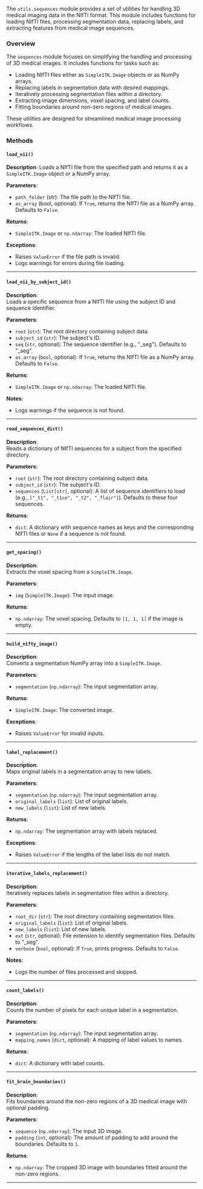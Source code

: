[//]: # (::: src.utils.sequences)

The `utils.sequences` module provides a set of utilities for handling 3D medical imaging data in the NIfTI format. This module includes functions for loading NIfTI files, processing segmentation data, replacing labels, and extracting features from medical image sequences.

### Overview

The `sequences` module focuses on simplifying the handling and processing of 3D medical images. It includes functions for tasks such as:

- Loading NIfTI files either as `SimpleITK.Image` objects or as NumPy arrays.
- Replacing labels in segmentation data with desired mappings.
- Iteratively processing segmentation files within a directory.
- Extracting image dimensions, voxel spacing, and label counts.
- Fitting boundaries around non-zero regions of medical images.

These utilities are designed for streamlined medical image processing workflows.

### Methods

#### `load_nii()`

**Description**: Loads a NIfTI file from the specified path and returns it as a `SimpleITK.Image` object or a NumPy array.

**Parameters**:

- `path_folder` (str): The file path to the NIfTI file.
- `as_array` (bool, optional): If `True`, returns the NIfTI file as a NumPy array. Defaults to `False`.

**Returns**:
- `SimpleITK.Image` or `np.ndarray`: The loaded NIfTI file.

**Exceptions**:
- Raises `ValueError` if the file path is invalid.
- Logs warnings for errors during file loading.

----------------------------  

#### `load_nii_by_subject_id()`

**Description**:  
Loads a specific sequence from a NIfTI file using the subject ID and sequence identifier.

**Parameters**:
- `root` (`str`): The root directory containing subject data.
- `subject_id` (`str`): The subject's ID.
- `seq` (`str`, optional): The sequence identifier (e.g., "_seg"). Defaults to "_seg".
- `as_array` (`bool`, optional): If `True`, returns the NIfTI file as a NumPy array. Defaults to `False`.

**Returns**:
- `SimpleITK.Image` or `np.ndarray`: The loaded NIfTI file.

**Notes**:
- Logs warnings if the sequence is not found.

----------------------------  

#### `read_sequences_dict()`

**Description**:  
Reads a dictionary of NIfTI sequences for a subject from the specified directory.

**Parameters**:
- `root` (`str`): The root directory containing subject data.
- `subject_id` (`str`): The subject's ID.
- `sequences` (`List[str]`, optional): A list of sequence identifiers to load (e.g., `["_t1", "_t1ce", "_t2", "_flair"]`). Defaults to these four sequences.

**Returns**:
- `dict`: A dictionary with sequence names as keys and the corresponding NIfTI files or `None` if a sequence is not found.

----------------------------  

#### `get_spacing()`

**Description**:  
Extracts the voxel spacing from a `SimpleITK.Image`.

**Parameters**:
- `img` (`SimpleITK.Image`): The input image.

**Returns**:
- `np.ndarray`: The voxel spacing. Defaults to `[1, 1, 1]` if the image is empty.

----------------------------  

#### `build_nifty_image()`

**Description**:  
Converts a segmentation NumPy array into a `SimpleITK.Image`.

**Parameters**:
- `segmentation` (`np.ndarray`): The input segmentation array.

**Returns**:
- `SimpleITK.Image`: The converted image.

**Exceptions**:
- Raises `ValueError` for invalid inputs.

----------------------------  

#### `label_replacement()`

**Description**:  
Maps original labels in a segmentation array to new labels.

**Parameters**:
- `segmentation` (`np.ndarray`): The input segmentation array.
- `original_labels` (`list`): List of original labels.
- `new_labels` (`list`): List of new labels.

**Returns**:
- `np.ndarray`: The segmentation array with labels replaced.

**Exceptions**:
- Raises `ValueError` if the lengths of the label lists do not match.

----------------------------  

#### `iterative_labels_replacement()`

**Description**:  
Iteratively replaces labels in segmentation files within a directory.

**Parameters**:
- `root_dir` (`str`): The root directory containing segmentation files.
- `original_labels` (`list`): List of original labels.
- `new_labels` (`list`): List of new labels.
- `ext` (`str`, optional): File extension to identify segmentation files. Defaults to "_seg".
- `verbose` (`bool`, optional): If `True`, prints progress. Defaults to `False`.

**Notes**:
- Logs the number of files processed and skipped.

----------------------------  

#### `count_labels()`

**Description**:  
Counts the number of pixels for each unique label in a segmentation.

**Parameters**:
- `segmentation` (`np.ndarray`): The input segmentation array.
- `mapping_names` (`dict`, optional): A mapping of label values to names.

**Returns**:
- `dict`: A dictionary with label counts.

----------------------------  

#### `fit_brain_boundaries()`

**Description**:  
Fits boundaries around the non-zero regions of a 3D medical image with optional padding.

**Parameters**:
- `sequence` (`np.ndarray`): The input 3D image.
- `padding` (`int`, optional): The amount of padding to add around the boundaries. Defaults to `1`.

**Returns**:
- `np.ndarray`: The cropped 3D image with boundaries fitted around the non-zero regions.

----------------------------  
